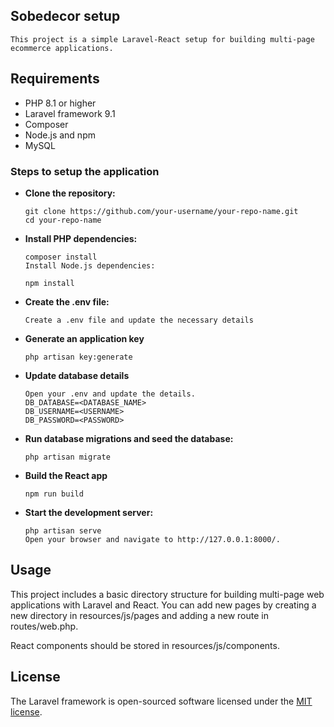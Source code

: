 ## Sobedecor setup

    This project is a simple Laravel-React setup for building multi-page ecommerce applications.

## Requirements

  - PHP 8.1 or higher
  - Laravel framework 9.1
  - Composer
  - Node.js and npm
  - MySQL 

### Steps to setup the application
- **Clone the repository:**

      git clone https://github.com/your-username/your-repo-name.git
      cd your-repo-name

- **Install PHP dependencies:**

      composer install
      Install Node.js dependencies:

      npm install

- **Create the .env file:**

      Create a .env file and update the necessary details

- **Generate an application key**

      php artisan key:generate

- **Update database details**
    
      Open your .env and update the details.
      DB_DATABASE=<DATABASE_NAME>
      DB_USERNAME=<USERNAME>
      DB_PASSWORD=<PASSWORD>

- **Run database migrations and seed the database:**

      php artisan migrate
    
- **Build the React app**

      npm run build

- **Start the development server:**

      php artisan serve
      Open your browser and navigate to http://127.0.0.1:8000/.

## Usage

This project includes a basic directory structure for building multi-page web applications with Laravel and React. 
You can add new pages by creating a new directory in resources/js/pages and adding a new route in routes/web.php.

React components should be stored in resources/js/components.

## License

The Laravel framework is open-sourced software licensed under the [MIT license](https://opensource.org/licenses/MIT).
